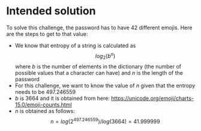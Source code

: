# Intended solution

To solve this challenge, the password has to have 42 different emojis. Here are the steps to get to that value:

* We know that entropy of a string is calculated as $$log_2(b^n)$$ 
where $b$ is the number of elements in the dictionary (the number of possible values that a character can have) and $n$ is the length of the password
* For this challenge, we want to know the value of $n$ given that the entropy needs to be $497.246559$
* $b$ is $3664$ and it is obtained from here: https://unicode.org/emoji/charts-15.0/emoji-counts.html
* $n$ is obtained as follows:
    $$n=log(2^{497.246559})/log(3664)=41.999999$$